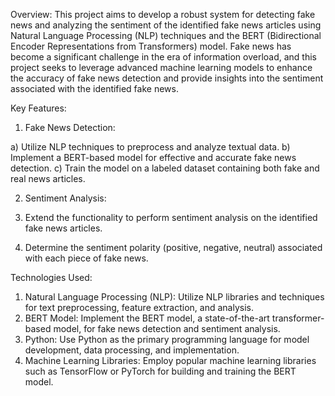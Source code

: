Overview:
This project aims to develop a robust system for detecting fake news and analyzing the sentiment of the identified fake news articles using Natural Language Processing (NLP) techniques and the BERT (Bidirectional Encoder Representations from Transformers) model. Fake news has become a significant challenge in the era of information overload, and this project seeks to leverage advanced machine learning models to enhance the accuracy of fake news detection and provide insights into the sentiment associated with the identified fake news.

Key Features:
1) Fake News Detection:

a) Utilize NLP techniques to preprocess and analyze textual data.
b) Implement a BERT-based model for effective and accurate fake news detection.
c) Train the model on a labeled dataset containing both fake and real news articles.

2) Sentiment Analysis:

1) Extend the functionality to perform sentiment analysis on the identified fake news articles.
2) Determine the sentiment polarity (positive, negative, neutral) associated with each piece of fake news.


Technologies Used:
1) Natural Language Processing (NLP): Utilize NLP libraries and techniques for text preprocessing, feature extraction, and analysis.
2) BERT Model: Implement the BERT model, a state-of-the-art transformer-based model, for fake news detection and sentiment analysis.
3) Python: Use Python as the primary programming language for model development, data processing, and implementation.
4) Machine Learning Libraries: Employ popular machine learning libraries such as TensorFlow or PyTorch for building and training the BERT model.
